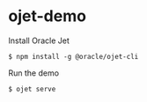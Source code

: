 # ojet-demo

Install Oracle Jet

``` text
$ npm install -g @oracle/ojet-cli
```

Run the demo

``` text
$ ojet serve
```
